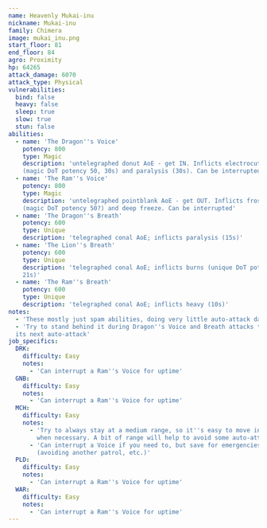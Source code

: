 ```yaml
---
name: Heavenly Mukai-inu
nickname: Mukai-inu
family: Chimera
image: mukai_inu.png
start_floor: 81
end_floor: 84
agro: Proximity
hp: 64265
attack_damage: 6070
attack_type: Physical
vulnerabilities:
  bind: false
  heavy: false
  sleep: true
  slow: true
  stun: false
abilities:
  - name: 'The Dragon''s Voice'
    potency: 800
    type: Magic
    description: 'untelegraphed donut AoE - get IN. Inflicts electrocution
    (magic DoT potency 50, 30s) and paralysis (30s). Can be interrupted'
  - name: 'The Ram''s Voice'
    potency: 800
    type: Magic
    description: 'untelegraphed pointblank AoE - get OUT. Inflicts frostbite
    (magic DoT potency 50?) and deep freeze. Can be interrupted'
  - name: 'The Dragon''s Breath'
    potency: 600
    type: Unique
    description: 'telegraphed conal AoE; inflicts paralysis (15s)'
  - name: 'The Lion''s Breath'
    potency: 600
    type: Unique
    description: 'telegraphed conal AoE; inflicts burns (unique DoT potency 50,
    21s)'
  - name: 'The Ram''s Breath'
    potency: 600
    type: Unique
    description: 'telegraphed conal AoE; inflicts heavy (10s)'
notes:
  - 'These mostly just spam abilities, doing very little auto-attack damage'
  - 'Try to stand behind it during Dragon''s Voice and Breath attacks to delay
  its next auto-attack'
job_specifics:
  DRK:
    difficulty: Easy
    notes:
      - 'Can interrupt a Ram''s Voice for uptime'
  GNB:
    difficulty: Easy
    notes:
      - 'Can interrupt a Ram''s Voice for uptime'
  MCH:
    difficulty: Easy
    notes:
      - 'Try to always stay at a medium range, so it''s easy to move in or out
        when necessary. A bit of range will help to avoid some auto-attacks too'
      - 'Can interrupt a Voice if you need to, but save for emergencies
        (avoiding another patrol, etc.)'
  PLD:
    difficulty: Easy
    notes:
      - 'Can interrupt a Ram''s Voice for uptime'
  WAR:
    difficulty: Easy
    notes:
      - 'Can interrupt a Ram''s Voice for uptime'
---
```

